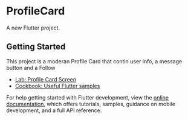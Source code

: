 # ProfileCard

A new Flutter project.

## Getting Started

This project is a moderan Profile Card that contin user info, a message button and a Follow


- [Lab: Profile Card Screen](https://docs.flutter.dev/get-started/codelab)
- [Cookbook: Useful Flutter samples](https://docs.flutter.dev/cookbook)

For help getting started with Flutter development, view the
[online documentation](https://docs.flutter.dev/), which offers tutorials,
samples, guidance on mobile development, and a full API reference.
